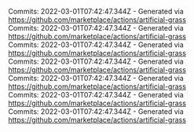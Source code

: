 Commits: 2022-03-01T07:42:47.344Z - Generated via https://github.com/marketplace/actions/artificial-grass
<br>
Commits: 2022-03-01T07:42:47.344Z - Generated via https://github.com/marketplace/actions/artificial-grass
<br>
Commits: 2022-03-01T07:42:47.344Z - Generated via https://github.com/marketplace/actions/artificial-grass
<br>
Commits: 2022-03-01T07:42:47.344Z - Generated via https://github.com/marketplace/actions/artificial-grass
<br>
Commits: 2022-03-01T07:42:47.344Z - Generated via https://github.com/marketplace/actions/artificial-grass
<br>
Commits: 2022-03-01T07:42:47.344Z - Generated via https://github.com/marketplace/actions/artificial-grass
<br>
Commits: 2022-03-01T07:42:47.344Z - Generated via https://github.com/marketplace/actions/artificial-grass
<br>
